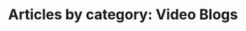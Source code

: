 ---
layout: blog_by_category
title: 'Articles by category: Video Blogs'
description: "Learn from the experts with the Breelabs Blog. Get the latest on business strategies, startup guidance, and entrepreneurial success."
category: video
permalink: "/blog/category/video/"
image: /images/blog_cat/video.png
src: /images/blog_cat/video-pic.png
tagline: "<br>Our Blog"
---